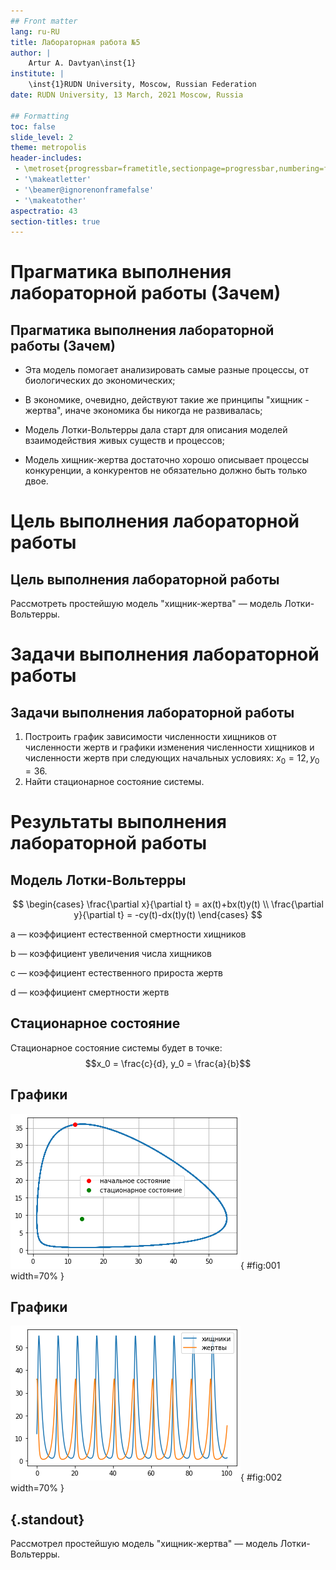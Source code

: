 ```yaml
---
## Front matter
lang: ru-RU
title: Лабораторная работа №5
author: |
	Artur A. Davtyan\inst{1}
institute: |
	\inst{1}RUDN University, Moscow, Russian Federation
date: RUDN University, 13 March, 2021 Moscow, Russia

## Formatting
toc: false
slide_level: 2
theme: metropolis
header-includes: 
 - \metroset{progressbar=frametitle,sectionpage=progressbar,numbering=fraction}
 - '\makeatletter'
 - '\beamer@ignorenonframefalse'
 - '\makeatother'
aspectratio: 43
section-titles: true
---
```


# Прагматика выполнения лабораторной работы (Зачем)

## Прагматика выполнения лабораторной работы (Зачем)

- Эта модель помогает анализировать самые разные процессы, от биологических до экономических;

- В экономике, очевидно, действуют такие же принципы "хищник - жертва", иначе экономика бы никогда не развивалась;

- Модель Лотки-Вольтерры дала старт для описания моделей взаимодействия живых существ и процессов; 

- Модель хищник-жертва достаточно хорошо описывает процессы конкуренции, а конкурентов не обязательно должно быть только двое.

# Цель выполнения лабораторной работы

## Цель выполнения лабораторной работы

Рассмотреть простейшую модель "хищник-жертва" — модель Лотки-Вольтерры. 

# Задачи выполнения лабораторной работы

## Задачи выполнения лабораторной работы

1. Построить график зависимости численности хищников от численности жертв и графики изменения численности хищников и численности жертв при следующих начальных условиях: $x_{0}=12, y_{0}=36$.
2. Найти стационарное состояние системы.

# Результаты выполнения лабораторной работы

## Модель Лотки-Вольтерры

$$
\begin{cases}
    \frac{\partial x}{\partial t} = ax(t)+bx(t)y(t)
    \\
    \frac{\partial y}{\partial t} = -cy(t)-dx(t)y(t)
\end{cases}
$$

a — коэффициент естественной смертности хищников

b — коэффициент увеличения числа хищников

c — коэффициент естественного прироста жертв

d — коэффициент смертности жертв


## Стационарное состояние

Стационарное состояние системы будет в точке: 
$$x_0 = \frac{c}{d}, y_0 = \frac{a}{b}$$

## Графики

![Зависимость x от y и стационарное состояние](image/2.png){ #fig:001 width=70% }

## Графики

![Зависимость x(t) и y(t)](image/1.png){ #fig:002 width=70% }

## {.standout}

Рассмотрел простейшую модель "хищник-жертва" — модель Лотки-Вольтерры. 